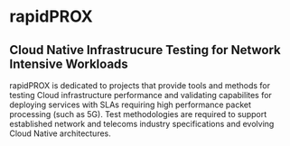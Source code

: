 # rapidPROX

## Cloud Native Infrastrucure Testing for Network Intensive Workloads

rapidPROX is dedicated to projects that provide tools and methods for testing Cloud infrastructure performance and validating capabilites for deploying services with SLAs requiring high performance packet processing (such as 5G). Test methodologies are required to support established network and telecoms industry specifications and evolving Cloud Native architectures. 


<!--

** TBD **
Contribution guidelines - how can the community get involved?
Useful resources - where can the community find your docs? Is there anything else the community should know?
[Markdown](https://docs.github.com/github/writing-on-github/getting-started-with-writing-and-formatting-on-github/basic-writing-and-formatting-syntax)
Fun facts - TBD

-->
